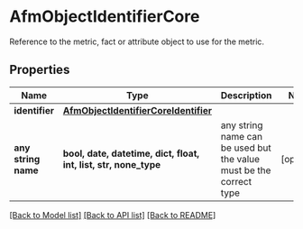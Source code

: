 # AfmObjectIdentifierCore

Reference to the metric, fact or attribute object to use for the metric.

## Properties
Name | Type | Description | Notes
------------ | ------------- | ------------- | -------------
**identifier** | [**AfmObjectIdentifierCoreIdentifier**](AfmObjectIdentifierCoreIdentifier.md) |  | 
**any string name** | **bool, date, datetime, dict, float, int, list, str, none_type** | any string name can be used but the value must be the correct type | [optional]

[[Back to Model list]](../README.md#documentation-for-models) [[Back to API list]](../README.md#documentation-for-api-endpoints) [[Back to README]](../README.md)



